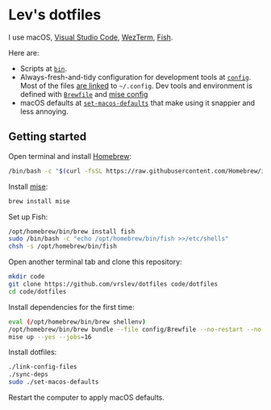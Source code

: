 # Lev's dotfiles

I use macOS, [Visual Studio Code](https://code.visualstudio.com), [WezTerm](https://wezfurlong.org/wezterm/), [Fish](https://fishshell.com).

Here are:

- Scripts at [`bin`](bin).
- Always-fresh-and-tidy configuration for development tools at [`config`](config). Most of the files [are linked](link-config-files) to `~/.config`. Dev tools and environment is defined with [`Brewfile`](config/Brewfile) and [mise config](config/mise/config.toml)
- macOS defaults at [`set-macos-defaults`](set-macos-defaults) that make using it snappier and less annoying.

## Getting started

Open terminal and install [Homebrew](https://brew.sh):

```sh
/bin/bash -c "$(curl -fsSL https://raw.githubusercontent.com/Homebrew/install/HEAD/install.sh)"
```

Install [mise](https://mise.jdx.dev):

```sh
brew install mise
```

Set up Fish:

```sh
/opt/homebrew/bin/brew install fish
sudo /bin/bash -c "echo /opt/homebrew/bin/fish >>/etc/shells"
chsh -s /opt/homebrew/bin/fish
```

Open another terminal tab and clone this repository:

```sh
mkdir code
git clone https://github.com/vrslev/dotfiles code/dotfiles
cd code/dotfiles
```

Install dependencies for the first time:

```sh
eval (/opt/homebrew/bin/brew shellenv)
/opt/homebrew/bin/brew bundle --file config/Brewfile --no-restart --no-lock
mise up --yes --jobs=16
```

Install dotfiles:

```sh
./link-config-files
./sync-deps
sudo ./set-macos-defaults
```

Restart the computer to apply macOS defaults.
